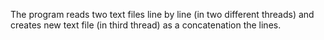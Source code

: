 The program reads two text files line by line (in two different threads) 
and creates new text file (in third thread) as a concatenation the lines.